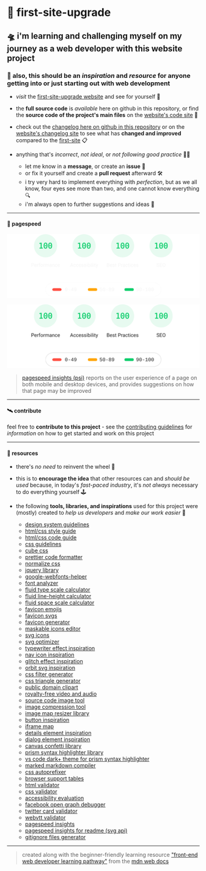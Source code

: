 # 🔮 first-site-upgrade

## 🛸 i'm learning and challenging myself on my journey as a web developer with this website project

### 🌱 also, this should be an *inspiration* and *resource* for anyone getting into or just starting out with web development

- *visit* the [first-site-upgrade website](https://glmvc.github.io/first-site-upgrade/index.html "first-site-upgrade homepage") and see for yourself 👀

- the **full source code** is *available* here on github in this repository, or find the **source code of the project's main files** on the [website's code site](https://glmvc.github.io/first-site-upgrade/code.html "first-site-upgrade code site") 👾

- check out the [changelog here on github in this repository](CHANGELOG.md "first-site-upgrade changelog on github") or on the [website's changelog site](https://glmvc.github.io/first-site-upgrade/changelog.html "first-site-upgrade changelog site") to see what has **changed and improved** compared to the [first-site](https://glmvc.github.io/first-site/ "first-site website") 📋

- anything that's *incorrect*, *not ideal*, or *not following good practice* 😵‍💫
    - let me know in a **message**, or create an **issue** 💬
    - or fix it yourself and create a **pull request** afterward 🛠️
    - i try very hard to implement everything with *perfection*, but as we all know, four eyes see more than two, and one cannot know everything 🔍
    - i'm always open to further suggestions and ideas 📡

---

#### 🔋 pagespeed

![pagespeed insights performance](assets/pagespeed-dark.svg#gh-dark-mode-only)

![pagespeed insights performance](assets/pagespeed-light.svg#gh-light-mode-only)

> [pagespeed insights (psi)](https://developers.google.com/speed/docs/insights/v5/about "pagespeed insights documentation") reports on the user experience of a page on both mobile and desktop devices, and provides suggestions on how that page may be improved

---

#### 🛰️ contribute

feel free to **contribute to this project** - see the [contributing guidelines](CONTRIBUTING.md "first-site-upgrade contributing guidelines") for *information* on how to get started and work on this project

---

#### 📕 resources

- there's *no need* to reinvent the wheel 🎡

- this is to **encourage the idea** that other resources can and *should be used* because, in today's *fast-paced industry*, it's *not always* necessary to do everything yourself 🕹️

- the following **tools, libraries, and inspirations** used for this project were (mostly) created to *help us developers* and *make our work easier* 🧰
    - [design system guidelines](https://m2.material.io/ "google material design 2 website")
    - [html/css style guide](https://google.github.io/styleguide/htmlcssguide.html "html/css style guide by google")
    - [html/css code guide](https://codeguide.co/ "code guide for html and css by mdo")
    - [css guidelines](https://cssguidelin.es/ "css guidelines by harry roberts")
    - [cube css](https://cube.fyi/ "cube css methodology")
    - [prettier code formatter](https://prettier.io/ "prettier website")
    - [normalize css](https://necolas.github.io/normalize.css/ "normalize.css website")
    - [jquery library](https://jquery.com/ "jquery website")
    - [google-webfonts-helper](https://gwfh.mranftl.com/fonts "google-webfonts-helper tool")
    - [font analyzer](https://wakamaifondue.com/ "wakamai fondue font tool")
    - [fluid type scale calculator](https://www.fluid-type-scale.com/ "fluid type scale tool")
    - [fluid line-height calculator](https://fluidtypography.com/ "fluid typography tool")
    - [fluid space scale calculator](https://utopia.fyi/ "utopia fluid responsive design tools")
    - [favicon emojis](https://twemoji.twitter.com/ "twemoji website")
    - [favicon svgs](https://twemoji-cheatsheet.vercel.app/ "twemoji cheatsheet tool")
    - [favicon generator](https://realfavicongenerator.net/ "realfavicongenerator website")
    - [maskable icons editor](https://maskable.app/editor "maskable app editor")
    - [svg icons](https://feathericons.com/ "feather website")
    - [svg optimizer](https://jakearchibald.github.io/svgomg/ "svgomg tool")
    - [typewriter effect inspiration](https://www.30secondsofcode.org/css/s/typewriter-effect/ "30 seconds of code typewriter effect article")
    - [nav icon inspiration](https://codepen.io/ahmadbassamemran/pen/VQwPGr "hamburger icons animations by ahmad emran on codepen")
    - [glitch effect inspiration](https://codepen.io/mattgrosswork/pen/VwprebG "animated glitch effect for text walkthrough by matt gross on codepen")
    - [orbit svg inspiration](https://codepen.io/guerreiro/pen/rNZajZ "animated orbit svg by gabriel guerreiro on codepen")
    - [css filter generator](https://codepen.io/sosuke/pen/Pjoqqp "css filter generator by barrett sonntag on codepen")
    - [css triangle generator](https://triangle.designyourcode.io/ "css triangle generator tool")
    - [public domain clipart](https://openclipart.org/ "open clipart website")
    - [royalty-free video and audio](https://pixabay.com/ "pixabay website")
    - [source code image tool](https://carbon.now.sh/ "carbon source code image tool")
    - [image compression tool](https://tinypng.com/ "tinypng website")
    - [image map resizer library](https://github.com/davidjbradshaw/image-map-resizer "image map resizer github repository")
    - [button inspiration](https://uiverse.io/ "uiverse.io website")
    - [iframe map](https://www.openstreetmap.org/about "openstreetmap about page")
    - [details element inspiration](https://css-tricks.com/how-to-animate-the-details-element/ "how to animate the details element article on css-tricks")
    - [dialog element inspiration](https://web.dev/building-a-dialog-component/ "building a dialog component article on web.dev")
    - [canvas confetti library](https://www.kirilv.com/canvas-confetti/ "canvas confetti website")
    - [prism syntax highlighter library](https://prismjs.com/ "prism website")
    - [vs code dark+ theme for prism syntax highlighter](https://github.com/PrismJS/prism-themes/blob/master/themes/prism-vsc-dark-plus.css "vs code dark+ theme css on github")
    - [marked markdown compiler](https://marked.js.org/ "marked website")
    - [css autoprefixer](https://autoprefixer.github.io/ "autoprefixer css online tool")
    - [browser support tables](https://caniuse.com/ "can i use website")
    - [html validator](https://validator.w3.org/ "markup validation service")
    - [css validator](https://jigsaw.w3.org/css-validator/ "css validation service")
    - [accessibility evaluation](https://wave.webaim.org/ "wave web accessibility evaluation tool")
    - [facebook open graph debugger](https://developers.facebook.com/tools/debug/ "facebook sharing debugger")
    - [twitter card validator](https://cards-dev.twitter.com/validator "twitter card validator")
    - [webvtt validator](https://w3c.github.io/webvtt.js/parser.html "live webvtt validator")
    - [pagespeed insights](https://pagespeed.web.dev/ "pagespeed insights tool")
    - [pagespeed insights for readme (svg api)](https://github.com/ankurparihar/readme-pagespeed-insights "pagespeed insights for readme github repository")
    - [gitignore files generator](https://gitignore.io/ "gitignore files generator tool")

---

> created along with the beginner-friendly learning resource ["front-end web developer learning pathway"](https://developer.mozilla.org/en-US/docs/Learn/Front-end_web_developer "front-end web developer article on mdn") from the [mdn web docs](https://developer.mozilla.org/ "mdn web docs website")
